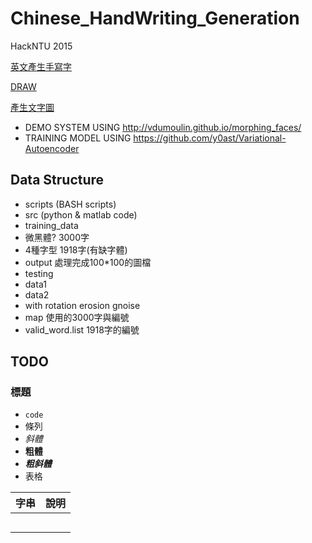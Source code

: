 # Chinese_HandWriting_Generation

HackNTU 2015

[英文產生手寫字](http://www.cs.toronto.edu/~graves/handwriting.html)

[DRAW](http://jmlr.org/proceedings/papers/v37/gregor15.pdf)

[產生文字圖](http://coolcd.blogspot.tw/2010/01/imagemagick.html)

- DEMO SYSTEM USING http://vdumoulin.github.io/morphing_faces/
- TRAINING MODEL USING https://github.com/y0ast/Variational-Autoencoder


## Data Structure
 - scripts (BASH scripts)
 - src (python & matlab code)
 - training_data
  - 微黑體? 3000字
  - 4種字型 1918字(有缺字體)
  - output 處理完成100*100的圖檔
 - testing
  - data1
  - data2
  - with rotation erosion gnoise
 - map  使用的3000字與編號
 - valid_word.list 1918字的編號

## TODO
 

### 標題
- `code`
- 條列
- *斜體*
- **粗體**
- ***粗斜體***
- 表格

|   字串  |    說明    |
|:-------:|:-----------|
|   |  |
|       |  |
|   |  |
|       |  |
|  |  |
